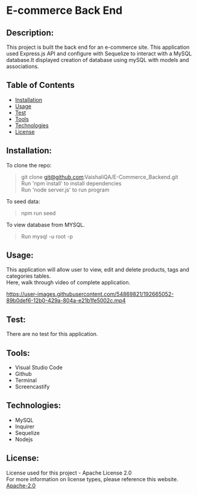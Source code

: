 # E-commerce Back End
## Description:
This project is built the back end for an e-commerce site. This application used Express.js API and configure with Sequelize to interact with a MySQL database.It displayed creation of database using mySQL with models and associations. 

  ## Table of Contents 
  - [Installation](#installation)
  - [Usage](#usage)
  - [Test](#test)
  - [Tools](#tools)
  - [Technologies](#technologies)
  - [License](#license)
    
  ## Installation:
  To clone the repo: <br>
  >    git clone git@github.com:VaishaliQA/E-Commerce_Backend.git <br>
  >    Run 'npm install' to install dependencies <br>
  >    Run 'node server.js' to run program <br>
  
  To seed data: <br>
  >    npm run seed <br>
  
  To view database from MYSQL. <br>
  >    Run mysql -u root -p <br>

  ## Usage:
  This application will allow user to view, edit and delete products, tags and categories tables. <br>
  Here, walk through video of complete application. <br>
  

https://user-images.githubusercontent.com/54869821/192665052-89b0def6-12b0-429a-804a-e21b1fe5002c.mp4



  ## Test:
  There are no test for this application.
  
  ## Tools:
  - Visual Studio Code
  - Github
  - Terminal
  - Screencastify 
  
  ## Technologies:
  - MySQL
  - Inquirer
  - Sequelize
  - Nodejs
 
  ## License:
  License used for this project - Apache License 2.0 <br>
  For more information on license types, please reference this website. <br>
  <a href="LICENSE"> Apache-2.0 </a>
